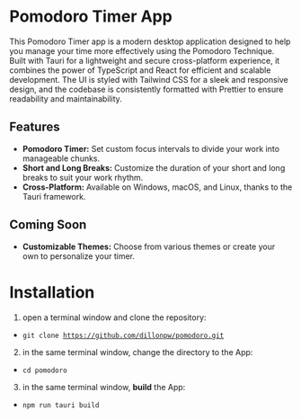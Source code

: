 # Pomodoro Timer App

This Pomodoro Timer app is a modern desktop application designed to help you manage your time more effectively using the Pomodoro Technique. Built with Tauri for a lightweight and secure cross-platform experience, it combines the power of TypeScript and React for efficient and scalable development. The UI is styled with Tailwind CSS for a sleek and responsive design, and the codebase is consistently formatted with Prettier to ensure readability and maintainability.

## Features

- **Pomodoro Timer:** Set custom focus intervals to divide your work into manageable chunks.
- **Short and Long Breaks:** Customize the duration of your short and long breaks to suit your work rhythm.
- **Cross-Platform:** Available on Windows, macOS, and Linux, thanks to the Tauri framework.


## Coming Soon
- **Customizable Themes:** Choose from various themes or create your own to personalize your timer.

# Installation

1. open a terminal window and clone the repository:
- <code>git clone https://github.com/dillonpw/pomodoro.git</code>

2. in the same terminal window, change the directory to the App:
- <code>cd pomodoro</code>

3. in the same terminal window, **build** the App:
- <code>npm run tauri build</code>
